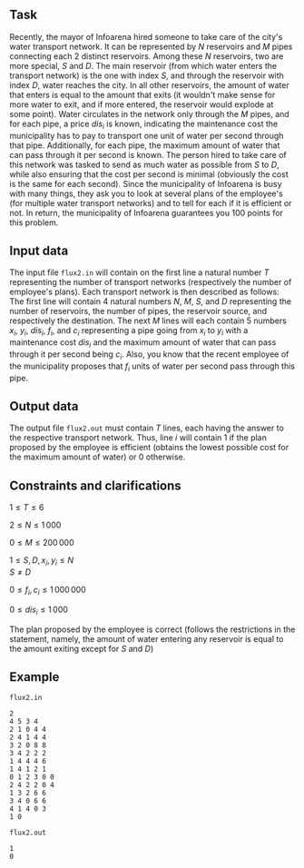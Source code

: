 ## Task

Recently, the mayor of Infoarena hired someone to take care of the city's water transport network. It can be represented by $N$ reservoirs and $M$ pipes connecting each 2 distinct reservoirs. Among these $N$ reservoirs, two are more special, $S$ and $D$. The main reservoir (from which water enters the transport network) is the one with index $S$, and through the reservoir with index $D$, water reaches the city. In all other reservoirs, the amount of water that enters is equal to the amount that exits (it wouldn't make sense for more water to exit, and if more entered, the reservoir would explode at some point). Water circulates in the network only through the $M$ pipes, and for each pipe, a price $dis_i$ is known, indicating the maintenance cost the municipality has to pay to transport one unit of water per second through that pipe. Additionally, for each pipe, the maximum amount of water that can pass through it per second is known. The person hired to take care of this network was tasked to send as much water as possible from $S$ to $D$, while also ensuring that the cost per second is minimal (obviously the cost is the same for each second). Since the municipality of Infoarena is busy with many things, they ask you to look at several plans of the employee's (for multiple water transport networks) and to tell for each if it is efficient or not. In return, the municipality of Infoarena guarantees you 100 points for this problem.

## Input data

The input file `flux2.in` will contain on the first line a natural number $T$ representing the number of transport networks (respectively the number of employee's plans). Each transport network is then described as follows: The first line will contain 4 natural numbers $N$, $M$, $S$, and $D$ representing the number of reservoirs, the number of pipes, the reservoir source, and respectively the destination. The next $M$ lines will each contain 5 numbers $x_i$, $y_i$, $dis_i$, $f_i$, and $c_i$ representing a pipe going from $x_i$ to $y_i$ with a maintenance cost $dis_i$ and the maximum amount of water that can pass through it per second being $c_i$. Also, you know that the recent employee of the municipality proposes that $f_i$ units of water per second pass through this pipe.

## Output data

The output file `flux2.out` must contain $T$ lines, each having the answer to the respective transport network. Thus, line $i$ will contain 1 if the plan proposed by the employee is efficient (obtains the lowest possible cost for the maximum amount of water) or 0 otherwise.

## Constraints and clarifications

$1 \leq T \leq 6$

$2 \leq N \leq 1\,000$

$0 \leq M \leq 200\,000$

$1 \leq S, D, x_i, y_i \leq N$  
$S \ne D$

$0 \leq f_i, c_i \leq 1\,000\,000$

$0 \leq dis_i \leq 1\,000$

The plan proposed by the employee is correct (follows the restrictions in the statement, namely, the amount of water entering any reservoir is equal to the amount exiting except for $S$ and $D$)

## Example

`flux2.in`
```
2 
4 5 3 4 
2 1 0 4 4 
2 4 1 4 4 
3 2 0 8 8 
3 4 2 2 2 
1 4 4 4 6 
1 4 1 2 1 
0 1 2 3 0 0 
2 4 2 2 0 4 
1 3 2 6 6 
3 4 0 6 6 
4 1 4 0 3 
1 0 
```
`flux2.out`
```
1 
0 
```